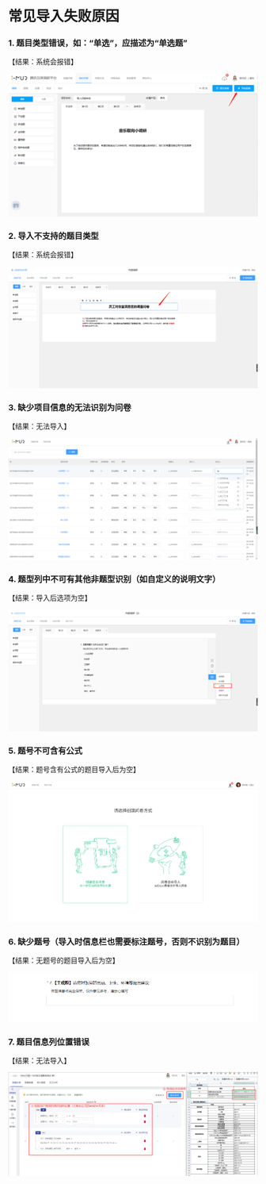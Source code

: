# 常见导入失败原因

### 1. 题目类型错误，如：“单选”，应描述为“单选题”

【结果：系统会报错】

![&#x9898;&#x76EE;&#x7C7B;&#x578B;&#x9519;&#x8BEF;](../../../.gitbook/assets/image%20%2872%29.png)

### 2. 导入不支持的题目类型

【结果：系统会报错】

![&#x4E0D;&#x652F;&#x6301;&#x9898;&#x578B;](../../../.gitbook/assets/image%20%28364%29.png)

### 3. 缺少项目信息的无法识别为问卷

【结果：无法导入】

![&#x7F3A;&#x5C11;&#x9879;&#x76EE;&#x4FE1;&#x606F;](../../../.gitbook/assets/image%20%28385%29.png)

### 4. 题型列中不可有其他非题型识别（如自定义的说明文字）

【结果：导入后选项为空】

![&#x9898;&#x578B;&#x5217;&#x4E2D;&#x542B;&#x6709;&#x81EA;&#x5B9A;&#x4E49;&#x8BF4;&#x660E;&#x6587;&#x5B57;](../../../.gitbook/assets/image%20%28141%29.png)

### 5. 题号不可含有公式

【结果：题号含有公式的题目导入后为空】

![&#x9898;&#x53F7;&#x542B;&#x6709;&#x516C;&#x5F0F;](../../../.gitbook/assets/image%20%28389%29.png)

### 6. 缺少题号（导入时信息栏也需要标注题号，否则不识别为题目）

【结果：无题号的题目导入后为空】

![&#x7F3A;&#x5C11;&#x9898;&#x53F7;](../../../.gitbook/assets/image%20%28284%29.png)

### 7. 题目信息列位置错误

【结果：无法导入】

![&#x9898;&#x76EE;&#x8BBE;&#x5217;&#x5E94;&#x5728;&#x95EE;&#x5377;&#x5185;&#x5BB9;&#x5217;&#x524D;](../../../.gitbook/assets/image%20%28411%29.png)



